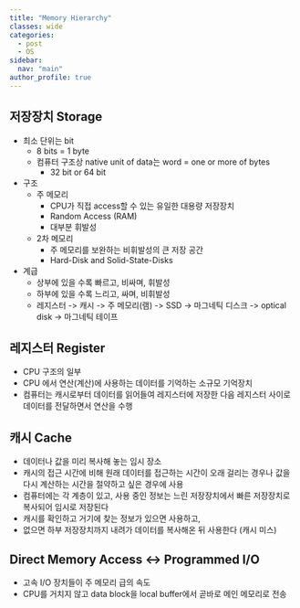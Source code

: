 ```yaml
---
title: "Memory Hierarchy"
classes: wide
categories: 
  - post
  - OS
sidebar:
  nav: "main"
author_profile: true
---
```

   
## 저장장치 Storage
* 최소 단위는 bit
  * 8 bits = 1 byte
  * 컴퓨터 구조상 native unit of data는 word = one or more of bytes
    * 32 bit or 64 bit
* 구조
  * 주 메모리
    * CPU가 직접 access할 수 있는 유일한 대용량 저장장치
    * Random Access (RAM) 
    * 대부분 휘발성
  * 2차 메모리
    * 주 메모리를 보완하는 비휘발성의 큰 저장 공간
    * Hard-Disk and Solid-State-Disks
* 계급
  * 상부에 있을 수록 빠르고, 비싸며, 휘발성
  * 하부에 있을 수록 느리고, 싸며, 비휘발성
  * 레지스터 -> 캐시 -> 주 메모리(램) -> SSD -> 마그네틱 디스크 -> optical disk -> 마그네틱 테이프

## 레지스터 Register
* CPU 구조의 일부
* CPU 에서 연산(계산)에 사용하는 데이터를 기억하는 소규모 기억장치
* 컴퓨터는 캐시로부터 데이터를 읽어들여 레지스터에 저장한 다음 레지스터 사이로 데이터를 전달하면서 연산을 수행

## 캐시 Cache
* 데이터나 값을 미리 복사해 놓는 임시 장소
* 캐시의 접근 시간에 비해 원래 데이터를 접근하는 시간이 오래 걸리는 경우나 값을 다시 계산하는 시간을 절약하고 싶은 경우에 사용
* 컴퓨터에는 각 계층이 있고, 사용 중인 정보는 느린 저장장치에서 빠른 저장장치로 복사되어 임시로 저장된다
* 캐시를 확인하고 거기에 찾는 정보가 있으면 사용하고,
* 없으면 하부 저장장치까지 내려가 데이터를 복사해온 뒤 사용한다 (캐시 미스)

## Direct Memory Access <-> Programmed I/O
* 고속 I/O 장치들이 주 메모리 급의 속도
* CPU를 거치지 않고 data block을 local buffer에서 곧바로 메인 메모리로 전송
